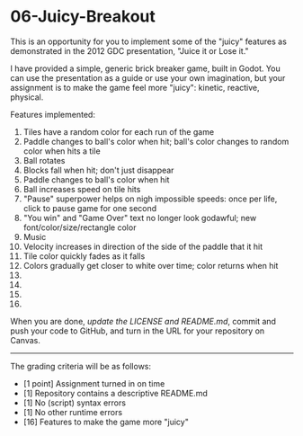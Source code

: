 # 06-Juicy-Breakout

This is an opportunity for you to implement some of the "juicy" features as demonstrated in the 2012 GDC presentation, "Juice it or Lose it."

I have provided a simple, generic brick breaker game, built in Godot. You can use the presentation as a guide or use your own imagination, but your assignment is to make the game feel more "juicy": kinetic, reactive, physical.

Features implemented:
1. Tiles have a random color for each run of the game
2. Paddle changes to ball's color when hit; ball's color changes to random color when hits a tile
3. Ball rotates
4. Blocks fall when hit; don't just disappear
5. Paddle changes to ball's color when hit 
6. Ball increases speed on tile hits
7. "Pause" superpower helps on nigh impossible speeds: once per life, click to pause game for one second
8. "You win" and "Game Over" text no longer look godawful; new font/color/size/rectangle color
9. Music
10. Velocity increases in direction of the side of the paddle that it hit
11. Tile color quickly fades as it falls
12. Colors gradually get closer to white over time; color returns when hit
13. 
14.
15.
16.

 When you are done, *update the LICENSE and README.md*, commit and push your code to GitHub, and turn in the URL for your repository on Canvas.

---

The grading criteria will be as follows:

 - [1 point] Assignment turned in on time
 - [1] Repository contains a descriptive README.md
 - [1] No (script) syntax errors
 - [1] No other runtime errors
 - [16] Features to make the game more "juicy"
